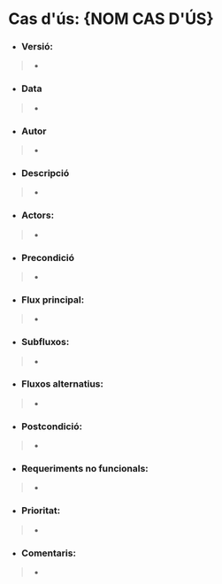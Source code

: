 # **Cas d'ús: {NOM CAS D'ÚS}**

- ### **Versió:**
> -

- ### **Data**
> -

- ### **Autor** 
> -

- ### **Descripció**
> -

- ### **Actors:** 
> -

- ### **Precondició** 
> -

- ### **Flux principal:** 
> -

- ### **Subfluxos:** 
> -

- ### **Fluxos alternatius:** 
> -

- ### **Postcondició:** 
> -

- ### **Requeriments no funcionals:** 
> -

- ### **Prioritat:** 
> -

- ### **Comentaris:** 
> -
